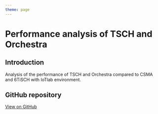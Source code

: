 ```yaml
---
theme: page
---
```


# Performance analysis of TSCH and Orchestra

## Introduction

Analysis of the performance of TSCH and Orchestra compared to CSMA and 6TiSCH with IoTlab environment.

## GitHub repository

[View on GitHub](https://github.com/EthanAndreas/Tsch-OrchestraPerformanceAnalysis)
